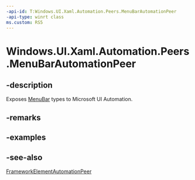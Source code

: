 ```yaml
---
-api-id: T:Windows.UI.Xaml.Automation.Peers.MenuBarAutomationPeer
-api-type: winrt class
ms.custom: RS5
---
```


<!-- Class syntax.
public class MenuBarAutomationPeer : FrameworkElementAutomationPeer, FrameworkElementAutomationPeer
-->

# Windows.UI.Xaml.Automation.Peers.MenuBarAutomationPeer

## -description

Exposes [MenuBar](menubarautomationpeer.md) types to Microsoft UI Automation.

## -remarks

## -examples

## -see-also

[FrameworkElementAutomationPeer](frameworkelementautomationpeer.md)
